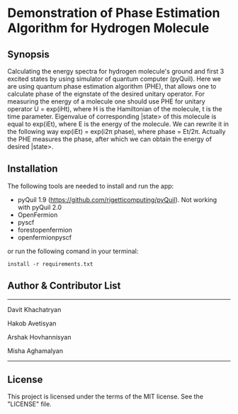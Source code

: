 # Demonstration of Phase Estimation Algorithm for Hydrogen Molecule



## Synopsis

Calculating the energy spectra for hydrogen molecule's ground and first 3 excited states by using simulator of quantum computer (pyQuil). Here we are using quantum phase estimation algorithm (PHE), that allows one to calculate phase of the eignstate of the desired unitary operator. For measuring the energy of a molecule one should use PHE for unitary operator U = exp(iHt), where H is the Hamiltonian of the molecule, t is the time parameter. Eigenvalue of corresponding |state>  of this molecule is equal to exp(iEt), where E is the energy of the molecule. We can rewrite it in the following way exp(iEt) = exp(i2π phase), where phase = Et/2π. Actually the PHE measures the phase, after which we can obtain the energy of desired |state>.

## Installation

The following tools are needed to install and run the app:

* pyQuil 1.9 (https://github.com/rigetticomputing/pyQuil). Not working with pyQuil 2.0
* OpenFermion
* pyscf
* forestopenfermion
* openfermionpyscf

or run the following comand in your terminal:

`install -r requirements.txt`

## Author & Contributor List

---------
Davit Khachatryan

Hakob Avetisyan

Arshak Hovhannisyan

Misha Aghamalyan

------

## License

This project is licensed under the terms of the MIT license. See the "LICENSE" file.


